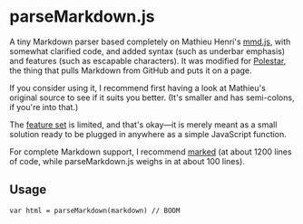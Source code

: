 # parseMarkdown.js

A tiny Markdown parser based completely on Mathieu Henri's [mmd.js](https://github.com/p01/mmd.js), with somewhat clarified code, and added syntax (such as underbar emphasis) and features (such as escapable characters). It was modified for [Polestar](https://github.com/dnordstrom/polestar), the thing that pulls Markdown from GitHub and puts it on a page.

If you consider using it, I recommend first having a look at Mathieu's original source to see if it suits you better. (It's smaller and has semi-colons, if you're into that.)

The [feature set](https://github.com/p01/mmd.js#supported-features) is limited, and that's okay—it is merely meant as a small solution ready to be plugged in anywhere as a simple JavaScript function.

For complete Markdown support, I recommend [marked](https://github.com/chjj/marked) (at about 1200 lines of code, while parseMarkdown.js weighs in at about 100 lines).

## Usage

`var html = parseMarkdown(markdown) // BOOM`